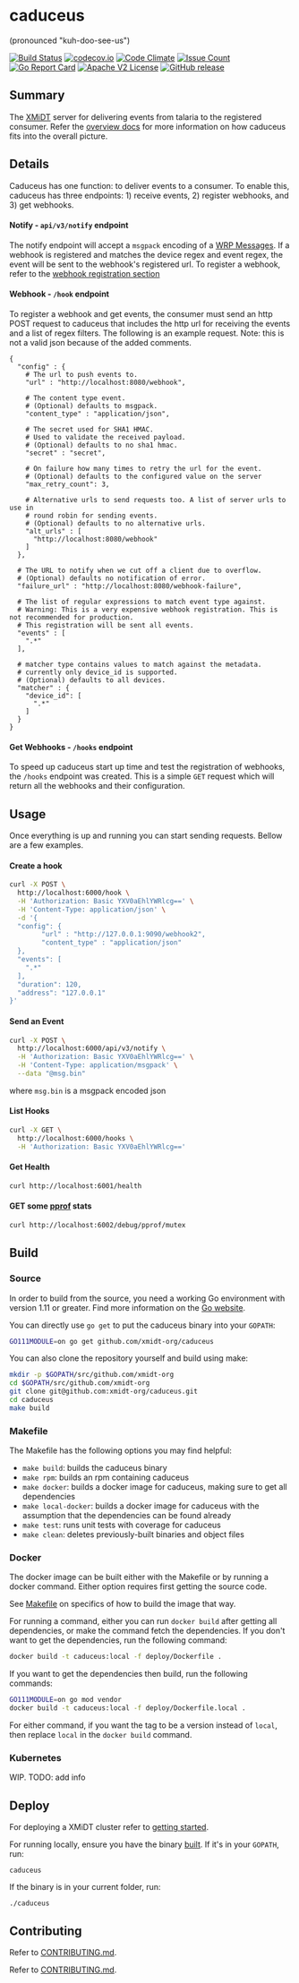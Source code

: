 # caduceus
(pronounced "kuh-doo-see-us")

[![Build Status](https://travis-ci.com/xmidt-org/caduceus.svg?branch=master)](https://travis-ci.com/xmidt-org/caduceus)
[![codecov.io](http://codecov.io/github/xmidt-org/caduceus/coverage.svg?branch=master)](http://codecov.io/github/xmidt-org/caduceus?branch=master)
[![Code Climate](https://codeclimate.com/github/xmidt-org/caduceus/badges/gpa.svg)](https://codeclimate.com/github/xmidt-org/caduceus)
[![Issue Count](https://codeclimate.com/github/xmidt-org/caduceus/badges/issue_count.svg)](https://codeclimate.com/github/xmidt-org/caduceus)
[![Go Report Card](https://goreportcard.com/badge/github.com/xmidt-org/caduceus)](https://goreportcard.com/report/github.com/xmidt-org/caduceus)
[![Apache V2 License](http://img.shields.io/badge/license-Apache%20V2-blue.svg)](https://github.com/xmidt-org/caduceus/blob/master/LICENSE)
[![GitHub release](https://img.shields.io/github/release/xmidt-org/caduceus.svg)](CHANGELOG.md)

## Summary
The [XMiDT](https://xmidt.io/) server for delivering events from talaria to the
registered consumer. Refer the [overview docs](https://xmidt.io/docs/introduction/overview/)
for more information on how caduceus fits into the overall picture.

## Details
Caduceus has one function: to deliver events to a consumer.
To enable this, caduceus has three endpoints: 1) receive events, 2) register webhooks,
and 3) get webhooks.

#### Notify - `api/v3/notify` endpoint
The notify endpoint will accept a `msgpack` encoding of a [WRP Messages](https://github.com/xmidt-org/wrp-c/wiki/Web-Routing-Protocol).
If a webhook is registered and matches the device regex and event regex, the event
will be sent to the webhook's registered url. To register a webhook, refer to
the [webhook registration section](#webhook---hook-endpoint)

#### Webhook - `/hook` endpoint
To register a webhook and get events, the consumer must send an http POST request to caduceus
that includes the http url for receiving the events and a list of regex filters.
The following is an example request. Note: this is not a valid json because of the added comments.
```
{
  "config" : {
    # The url to push events to.
    "url" : "http://localhost:8080/webhook",

    # The content type event.
    # (Optional) defaults to msgpack.
    "content_type" : "application/json",

    # The secret used for SHA1 HMAC.
    # Used to validate the received payload.
    # (Optional) defaults to no sha1 hmac.
    "secret" : "secret",

    # On failure how many times to retry the url for the event.
    # (Optional) defaults to the configured value on the server
    "max_retry_count": 3,

    # Alternative urls to send requests too. A list of server urls to use in
    # round robin for sending events.
    # (Optional) defaults to no alternative urls.
    "alt_urls" : [
      "http://localhost:8080/webhook"
    ]
  },

  # The URL to notify when we cut off a client due to overflow.
  # (Optional) defaults no notification of error.
  "failure_url" : "http://localhost:8080/webhook-failure",

  # The list of regular expressions to match event type against.
  # Warning: This is a very expensive webhook registration. This is not recommended for production.
  # This registration will be sent all events.
  "events" : [
    ".*"
  ],

  # matcher type contains values to match against the metadata.
  # currently only device_id is supported.
  # (Optional) defaults to all devices.
  "matcher" : {
    "device_id": [
      ".*"
    ]
  }
}
```

#### Get Webhooks - `/hooks` endpoint
To speed up caduceus start up time and test the registration of webhooks, the
`/hooks` endpoint was created. This is a simple `GET` request which will return
all the webhooks and their configuration.

## Usage
Once everything is up and running you can start sending requests. Bellow are
a few examples.

#### Create a hook
```bash
curl -X POST \
  http://localhost:6000/hook \
  -H 'Authorization: Basic YXV0aEhlYWRlcg==' \
  -H 'Content-Type: application/json' \
  -d '{
  "config": {
		"url" : "http://127.0.0.1:9090/webhook2",
		"content_type" : "application/json"
  },
  "events": [
    ".*"
  ],
  "duration": 120,
  "address": "127.0.0.1"
}'
```

#### Send an Event
```bash
curl -X POST \
  http://localhost:6000/api/v3/notify \
  -H 'Authorization: Basic YXV0aEhlYWRlcg==' \
  -H 'Content-Type: application/msgpack' \
  --data "@msg.bin"
```
where `msg.bin` is a msgpack encoded json

#### List Hooks
```bash
curl -X GET \
  http://localhost:6000/hooks \
  -H 'Authorization: Basic YXV0aEhlYWRlcg=='
```

#### Get Health
```bash
curl http://localhost:6001/health
```

#### GET some [pprof](https://golang.org/pkg/net/http/pprof/) stats
```bash
curl http://localhost:6002/debug/pprof/mutex
```


## Build

### Source

In order to build from the source, you need a working Go environment with
version 1.11 or greater. Find more information on the [Go website](https://golang.org/doc/install).

You can directly use `go get` to put the caduceus binary into your `GOPATH`:
```bash
GO111MODULE=on go get github.com/xmidt-org/caduceus
```

You can also clone the repository yourself and build using make:

```bash
mkdir -p $GOPATH/src/github.com/xmidt-org
cd $GOPATH/src/github.com/xmidt-org
git clone git@github.com:xmidt-org/caduceus.git
cd caduceus
make build
```

### Makefile

The Makefile has the following options you may find helpful:
* `make build`: builds the caduceus binary
* `make rpm`: builds an rpm containing caduceus
* `make docker`: builds a docker image for caduceus, making sure to get all
   dependencies
* `make local-docker`: builds a docker image for caduceus with the assumption
   that the dependencies can be found already
* `make test`: runs unit tests with coverage for caduceus
* `make clean`: deletes previously-built binaries and object files

### Docker

The docker image can be built either with the Makefile or by running a docker
command.  Either option requires first getting the source code.

See [Makefile](#Makefile) on specifics of how to build the image that way.

For running a command, either you can run `docker build` after getting all
dependencies, or make the command fetch the dependencies.  If you don't want to
get the dependencies, run the following command:
```bash
docker build -t caduceus:local -f deploy/Dockerfile .
```
If you want to get the dependencies then build, run the following commands:
```bash
GO111MODULE=on go mod vendor
docker build -t caduceus:local -f deploy/Dockerfile.local .
```

For either command, if you want the tag to be a version instead of `local`,
then replace `local` in the `docker build` command.

### Kubernetes

WIP. TODO: add info

## Deploy

For deploying a XMiDT cluster refer to [getting started](https://xmidt.io/docs/operating/getting_started/).

For running locally, ensure you have the binary [built](#Source).  If it's in
your `GOPATH`, run:
```
caduceus
```
If the binary is in your current folder, run:
```
./caduceus
```

## Contributing

Refer to [CONTRIBUTING.md](CONTRIBUTING.md).

Refer to [CONTRIBUTING.md](CONTRIBUTING.md).
